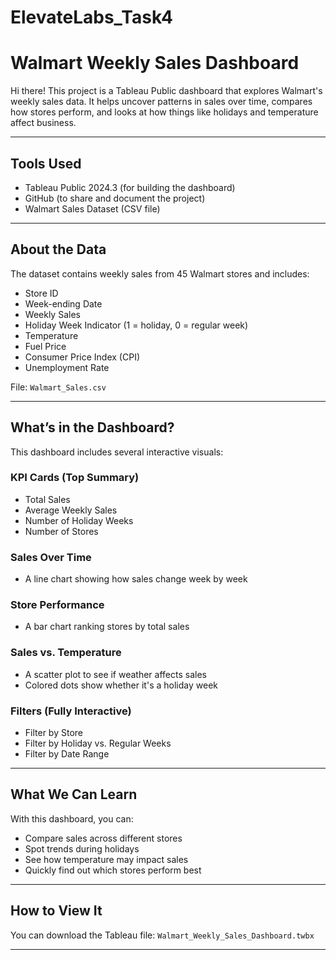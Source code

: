 # ElevateLabs_Task4

# Walmart Weekly Sales Dashboard

Hi there!
This project is a Tableau Public dashboard that explores Walmart's weekly sales data. It helps uncover patterns in sales over time, compares how stores perform, and looks at how things like holidays and temperature affect business.

---

## Tools Used

- Tableau Public 2024.3 (for building the dashboard)
- GitHub (to share and document the project)
- Walmart Sales Dataset (CSV file)

---

## About the Data

The dataset contains weekly sales from 45 Walmart stores and includes:

- Store ID
- Week-ending Date
- Weekly Sales
- Holiday Week Indicator (1 = holiday, 0 = regular week)
- Temperature
- Fuel Price
- Consumer Price Index (CPI)
- Unemployment Rate

File: `Walmart_Sales.csv`

---

## What’s in the Dashboard?

This dashboard includes several interactive visuals:

### KPI Cards (Top Summary)
- Total Sales
- Average Weekly Sales
- Number of Holiday Weeks
- Number of Stores

### Sales Over Time
- A line chart showing how sales change week by week

### Store Performance
- A bar chart ranking stores by total sales

### Sales vs. Temperature
- A scatter plot to see if weather affects sales
- Colored dots show whether it's a holiday week

### Filters (Fully Interactive)
- Filter by Store
- Filter by Holiday vs. Regular Weeks
- Filter by Date Range

---

## What We Can Learn

With this dashboard, you can:
- Compare sales across different stores
- Spot trends during holidays
- See how temperature may impact sales
- Quickly find out which stores perform best

---

## How to View It

You can download the Tableau file:
`Walmart_Weekly_Sales_Dashboard.twbx`

---
